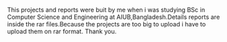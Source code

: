 This projects and reports were buit by me when i was studying BSc in Computer Science and Engineering at AIUB,Bangladesh.Details reports are inside the rar files.Because the projects are too big to upload i have to upload them on rar format.
Thank you.
